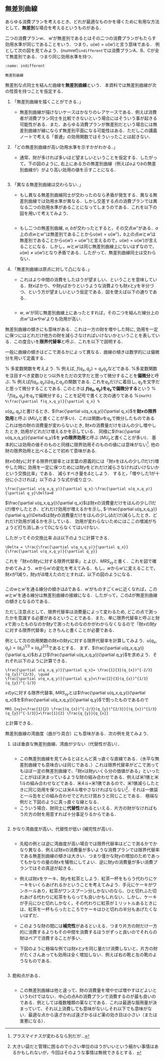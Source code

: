 ## 無差別曲線

 あらゆる消費プランを考えるとき、どれが最適なものかを導くために有用な方法として、**無差別**な場合を考えるというものがある．

 二つの消費プラン$w$、 $w'$が無差別であるとはその二つの消費プランがもたらす効用水準が同じであることをいう．つまり，$u(w)=u(w')$と言う意味である．
例として次の図を見てみよう．{numref}`indifferent`では消費プランA、B、Cが全て無差別である．つまり同じ効用水準を持つ．

```{figure} ./ch3_img/indifferent.svg
:name: indifferent

無差別曲線
```

無差別な点同士を結んだ曲線を**無差別曲線**という．
本資料では無差別曲線が次の性質を持つことを仮定する．

1. 「無差別曲線を描くことができる．」
    - 無差別曲線が描けないケースはかなりのレアケースである．例えば消費者が消費プラン同士を比較できないという場合にはそういう事が起きる可能性がある．また、あらゆる消費プランが無差別だという場合には無差別曲線が線にならず無差別平面になる可能性はある．ただしこの講義ノートで考える「普通」の効用関数ではそういったことは起きない．
1.  「どの無差別曲線が高い効用水準を示すかがわかる．」
    - 通常、財が多ければ多いほど望ましいということを仮定する．したがって，下の図のように, 右上にある方の無差別曲線（例えば$a$より$b$の無差別曲線が）がより高い効用の値を示すことになる．
    ```{figure} ./ch3_img/indiff_c_1.svg

    ```

1.  「異なる無差別曲線は交わらない．」
    -   もし異なる無差別曲線同士が交わったのなら矛盾が発生する．異なる無差別曲線では効用水準が異なる．しかし交差する点の消費プランでは異なる二つの効用水準があることになってしまうのである．これを以下の図を用いて考えてみよう．
    ```{figure} ./ch3_img/indiff_c_2.svg

    ```
    -   もし二つの無差別曲線, $a$, $b$が交わったとすると，その交点$w''$がある．$a$上の点$w$と$w''$は無差別であることから$u(w)=u(w'')$，$b$上の点$w$と$w'$は無差別であることから$u(w')=u(w'')$と言えるので，$u(w)=u(w')$が言えることになる．しかし，$w$と$w'$は同じ無差別曲線上にないはずなので，$u(w)\neq u(w')$となり矛盾である．したがって、無差別曲線同士は交わらない．
1. 「無差別曲線は原点に対して凸になる．」
    -   これはより中間の消費をしたほうが望ましい、ということを意味している．財$x$ばかり、や財$y$ばかりというような消費よりも財$x$と$y$を半分づつ、という方が望ましいという仮定である．図を使えば以下の通りである．
    ```{figure} ./ch3_img/indiff_c_3.svg

    ```
    -    $w$, $w'$が同じ無差別曲線上にあったとすれば，その二つを結んだ線分上の点$w''$は$w$や$w'$よりも効用が高い．



無差別曲線の傾きにも意味がある．これは一方の財を増やした時に, 効用を一定に保つにはどれだけ他方の財を減らさなければいけないかということを表している．この度合いを**限界代替率**と呼ぶ．これを以下で説明する．





 




 一般に曲線の傾きはどこで測るかによって異なる．曲線の傾きは数学的には偏微分を用いて定義する．


% 多変数関数を考えよう.
% 例えば, $f(q_x,q_y)=q_xq_y$などである.
%多変数関数を注目すべき変数ひとつ以外をただの文字だと思って微分することを**偏微分**と呼ぶ.
% 例えば$f(q_x,q_y)$は$q_x$と$q_y$の関数である. これを$q_x$だけに着目し, $q_y$を文字だと思って微分することである. このときは **$f(q_x,q_y)$を$q_x$で偏微分する**という
%  「$f(q_x,q_y)$を$q_x$で偏微分する」ことを記号で書くと次の通りである
%```{math}
%\frac{\partial f(q_x,q_y)}{\partial q_x}
%```


 $u(q_x,q_y)$と書けるとき、$\frac{\partial u(q_x,q_y)}{\partial q_x}$を**財$x$の限界効用**と呼ぶ ($MU_x$と書くことが多い)．これは関数$u$を$q_x$で微分したものである
 これは他の財の消費量が変わらないとき, 財$x$の消費量だけをほんの少し増やしたとき, 効用がどれだけ増えるかを示している．
 同様に$\frac{\partial u(q_x,q_y)}{\partial q_y}$を **$y$の限界効用**と呼ぶ ($MU_y$と書くことが多い)．
基本的には効用の値そのものと同様に限界効用そのものの値には意味がない[^note].
他の財の限界効用と比べることで初めて意味がある.

[^note]:プラスマイナスが変わるなら別だが...

 財$x$の財$y$に対する限界代替率とは言葉の原義的には「財$x$をほんの少し(1だけ)増やした時に 効用を一定に保つためには財$y$をどれだけ減らさなければいけないかという交換比率」である．
 減らすべき量を$\Delta$としよう．
 すると，「増やした$1$が十分に小さければ」以下のような式が成り立つ．
```{math}
\frac{\partial u(q_x,q_y)}{\partial q_x}-\frac{\partial u(q_x,q_y)}{\partial q_y}\Delta=0
```
$\frac{\partial u(q_x,q_y)}{\partial q_x}$は財$x$の消費量だけをほんの少し($1$だけ)増やしたとき、どれだけ効用が増えるかを示し,
 $-\frac{\partial u(q_x,q_y)}{\partial q_y}\Delta$は財$y$の消費量だけをほんの少し($\Delta$だけ)減らしたとき、どれだけ効用が減るかを示している．
 効用が変わらないためにはここの増減がちょうど打ち消しあって$0$にならなくてはいけない．


したがってその交換比率 $\Delta$は以下のように計算できる．
```{math}
\Delta = \frac{\frac{\partial u(q_x,q_y)}{\partial q_x}}{\frac{\partial u(q_x,q_y)}{\partial q_y}}
```
 これを「財$x$の財$y$に対する限界代替率」とよび、$\textit{MRS}_{xy}$と書く．これを図で確かめてみよう．$w$から$w'$の変化を考えてみる．もし，$w$から$w'$に変えることで，財$x$が1減り，財$y$が$\Delta$増えたのだとすれば，以下の図のようになる．
 
```{figure} ./ch3_img/mrs.svg
``` 

この$w$と$w'$を通る線分の傾きは$\Delta$である．$w'$がものすごく$w$に近くなれば，この$w$と$w'$を通る線分は無差別曲線の接線になる．したがって，この$\Delta$が無差別曲線の傾きとなるのである．



ただし注意点として、限界代替率は消費量によって変わるため, どこの点で測ったかを意識する必要があるということである．また、単に限界代替率と呼ぶと財$x$で測ったものなのか財$y$で測ったものなのかがわからなくなるので「財$x$の財$y$に対する限界代替率」ときちんと書くことが必要である．


例として次の効用関数の財$x$の財$y$に対する限界代替率を計算してみよう．$u(q_x,q_y)= (q_x)^{1/3} \times (q_y)^{2/3}$であるとする．
まず、$\frac{\partial u(q_x,q_y)}{\partial q_x}$および$\frac{\partial u(q_x,q_y)}{\partial q_y}$を求めよう．それぞれ以下のように計算できる．
```{math}
\frac{\partial u(q_x,q_y)}{\partial q_x}= \frac{1}{3}(q_{x})^{-2/3}(q_{y})^{2/3}, \quad
\frac{\partial u(q_x,q_y)}{\partial q_y}=\frac{2}{3}(q_{x})^{1/3}(q_{y})^{-1/3}
``` 
$x$の$y$に対する限界代替率, $MRS_{xy}$とは$\frac{\partial u(q_x,q_y)}{\partial q_x}$を$\frac{\partial u(q_x,q_y)}{\partial q_y}$で割ったものであるので
```{math}
MRS_{xy}=\frac{1}{2} \frac{(q_{x})^{-2/3}(q_{y})^{2/3}}{(q_{x})^{1/3}(q_{y})^{-1/3}}=\frac{1}{2} \frac{q_{y}}{q_{x}}
``` 
と計算できる．

無差別曲線の湾曲度（曲がり具合）にも意味がある．次の例を見てみよう．
1.  ほぼ垂直な無差別曲線、湾曲が少ない（代替性が高い）．
    ```{figure} ./ch3_img/indifferent1.svg
    ```
    -  この無差別曲線を見てみるとほとんど真っ直ぐな直線である．（水平な無差別曲線でも意味合いは同じである．）これは限界代替率がどこで測ってもほぼ一定の無差別曲線で、「財$x$は財$y$いくら分の価値がある」といったことがほぼ決まっているような財の組み合わせである．例えば米1俵と米1斗の組み合わせなどである．米4斗$=$米1俵であるので、米1俵減らしたときに同じ効用を保つには米4斗増やさなければならない[^note1]．それは一俵袋と一斗缶をどの組み合わせでどれだけ買おうと同じことである．
    極端な例だと下図のように真っ直ぐな線となる．
    -   こういう場合、財同士に**代替性**があるといえる．片方の財がなければもう片方の財を用意すれば十分事足りるからである．
    ```{figure} ./ch3_img/indifferent2.svg

    ```
1.  かなり湾曲度が高い、代替性が低い (補完性が高い)．
    ```{figure} ./ch3_img/indifferent3.svg

    ```
    -  先程の例とは逆に湾曲度が高い場合では限界代替率はどこで測るかでかなり異なる．例えば財$x$の消費量が多いような消費プランでは限界代替率である無差別曲線の傾きは大きい．つまり僅かな財$y$の増加のためであってもかなりの量の財$x$を犠牲にしてよい．逆に財$y$の消費量が多い消費プランではその真逆が起きる．
    - 例えば財$x$をケーキ、財$y$を紅茶としよう．紅茶一杯をもらう代わりにケーキをいくらあげれるかということを考えてみよう．手元にケーキがワンホールあり，紅茶がワンスプーン分しかないのなら、ひと切れふた切れあげる代わりに紅茶をもらっても良いかもしれない．しかし、ケーキが手元にひと切れしかなく，その代わりに紅茶が１リットルあるときには、紅茶を一杯もらったところでケーキはひと切れの半分もあげたくないはずだ．
    -  このような財の間には**補完性**があるといえる．つまり片方の財だけ一方的に消費するよりもその中間を消費するほうがずっと良いのでそれらの財はペアで消費することが多い．

    - 下図のように極端な例では財$x$と$y$を同じ量だけ消費しないと、片方の財がたくさんあっても効用は全く増加しない．例えば右の靴と左の靴のようなものである．
    ```{figure} ./ch3_img/indifferent4.svg
    ```
1. 飽和点がある．
 
    ```{figure} ./ch3_img/indifferent5.svg

    ```
    - この無差別曲線は他と違って、財の消費量を増やせば増やすほどよいというわけではない．中心の点Aの消費プランで消費するのが最も良いのである．例としては複数種類の薬などである．これは最適な服用量が決まっていて、それ以上消費しても意味がないしそれ以下でも意味がない．最適な点から遠ざかれば遠ざかるほど薬の効き目は小さい（または害悪になる）．

[^note1]:大きい袋だと管理に困るので小さい単位のほうがいいという細かい事情はあるかもしれないが，今回はそのような事情は無視できるとする．



